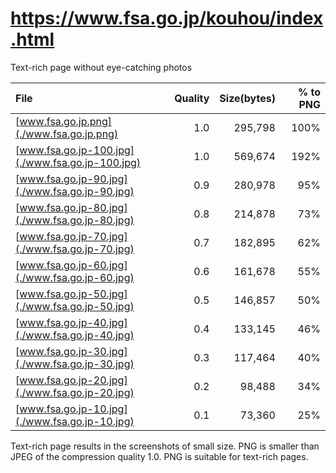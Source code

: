 # https://www.fsa.go.jp/kouhou/index.html

Text-rich page without eye-catching photos

|File|Quality|Size(bytes)|% to PNG|
|:---|------:|----------:|-----:|
| [www.fsa.go.jp.png](./www.fsa.go.jp.png) | 1.0 | 295,798 | 100% |
| [www.fsa.go.jp-100.jpg](./www.fsa.go.jp-100.jpg) | 1.0 | 569,674 | 192% |
| [www.fsa.go.jp-90.jpg](./www.fsa.go.jp-90.jpg) | 0.9 | 280,978 | 95% |
| [www.fsa.go.jp-80.jpg](./www.fsa.go.jp-80.jpg) | 0.8 | 214,878 | 73% |
| [www.fsa.go.jp-70.jpg](./www.fsa.go.jp-70.jpg) | 0.7 | 182,895 | 62% |
| [www.fsa.go.jp-60.jpg](./www.fsa.go.jp-60.jpg) | 0.6 | 161,678 | 55% |
| [www.fsa.go.jp-50.jpg](./www.fsa.go.jp-50.jpg) | 0.5 | 146,857 | 50% |
| [www.fsa.go.jp-40.jpg](./www.fsa.go.jp-40.jpg) | 0.4 | 133,145 | 46% |
| [www.fsa.go.jp-30.jpg](./www.fsa.go.jp-30.jpg) | 0.3 | 117,464 | 40% |
| [www.fsa.go.jp-20.jpg](./www.fsa.go.jp-20.jpg) | 0.2 | 98,488 | 34% |
| [www.fsa.go.jp-10.jpg](./www.fsa.go.jp-10.jpg) | 0.1 | 73,360 | 25% |

Text-rich page results in the screenshots of small size. PNG is smaller than JPEG of the compression quality 1.0. PNG is suitable for text-rich pages.

